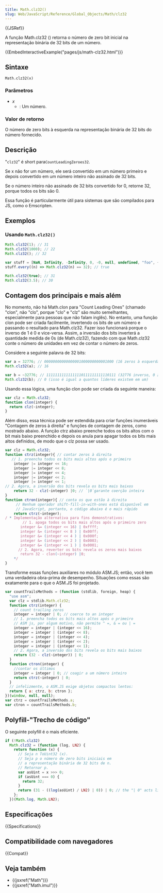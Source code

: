 ```yaml
---
title: Math.clz32()
slug: Web/JavaScript/Reference/Global_Objects/Math/clz32
---
```


{{JSRef}}

A função Math.clz32 () retorna o número de zero bit inicial na representação binária de 32 bits de um número.

{{EmbedInteractiveExample("pages/js/math-clz32.html")}}

## Sintaxe

```
Math.clz32(x)
```

### Parâmetros

- _x_
  - : Um número.

### Valor de retorno

O número de zero bits à esquerda na representação binária de 32 bits do número fornecido.

## Descrição

"`clz32`" é short para`CountLeadingZeroes32`.

Se x não for um número, ele será convertido em um número primeiro e depois convertido em um número inteiro não assinado de 32 bits.

Se o número inteiro não assinado de 32 bits convertido for 0, retorne 32, porque todos os bits são 0.

Essa função é particularmente útil para sistemas que são compilados para JS, como o Emscripten.

## Exemplos

### Usando `Math.clz32()`

```js
Math.clz32(1); // 31
Math.clz32(1000); // 22
Math.clz32(); // 32

var stuff = [NaN, Infinity, -Infinity, 0, -0, null, undefined, "foo", {}, []];
stuff.every((n) => Math.clz32(n) == 32); // true

Math.clz32(true); // 31
Math.clz32(3.5); // 30
```

## Contagem dos principais e mais além

No momento, não há Math.clon para "Count Leading Ones" (chamado "clon", não "clo", porque "clo" e "clz" são muito semelhantes, especialmente para pessoas que não falam inglês). No entanto, uma função clon pode ser criada facilmente, invertendo os bits de um número e passando o resultado para Math.clz32. Fazer isso funcionará porque o inverso de 1 é 0 e vice-versa. Assim, a inversão dos bits inverterá a quantidade medida de 0s (de Math.clz32), fazendo com que Math.clz32 conte o número de unidades em vez de contar o número de zeros.

Considere a seguinte palavra de 32 bits:

```js
var a = 32776; // 00000000000000001000000000001000 (16 zeros à esquerda)
Math.clz32(a); // 16

var b = ~32776; // 11111111111111110111111111110111 (32776 inverso, 0 zeros à esquerda)
Math.clz32(b); // 0 (isso é igual a quantos líderes existem em um)
```

Usando essa lógica, uma função clon pode ser criada da seguinte maneira:

```js
var clz = Math.clz32;
function clon(integer) {
  return clz(~integer);
}
```

Além disso, essa técnica pode ser estendida para criar funções inumeráveis "Contagem de zeros à direita" e funções de contagem de zeros, como mostrado abaixo. A função ctrz abaixo preenche todos os bits altos com o bit mais baixo preenchido e depois os anula para apagar todos os bits mais altos definidos, de modo que o clz possa ser usado.

```js
var clz = Math.clz32;
function ctrz(integer){ // contar zeros à direita
   // 1. preencha todos os bits mais altos após o primeiro
    integer |= integer << 16;
    integer |= integer << 8;
    integer |= integer << 4;
    integer |= integer << 2;
    integer |= integer << 1;
// 2. Agora, a inversão dos bits revela os bits mais baixos
    return 32 - clz(~integer) |0; // `|0`garante coerção inteira
}
function ctron(integer){ // conta os que estão à direita
     // Nenhum operador shift-fill-in-with-ones está disponível em
     // JavaScript, portanto, o código abaixo é o mais rápido
    return ctrz(~integer);
/ * Implementação alternativa para fins demonstrativos:
        // 1. apaga todos os bits mais altos após o primeiro zero
       integer &= (integer << 16) | 0xffff;
       integer &= (integer << 8 ) | 0x00ff;
       integer &= (integer << 4 ) | 0x000f;
       integer &= (integer << 2 ) | 0x0003;
       integer &= (integer << 1 ) | 0x0001;
      // 2. Agora, reverter os bits revela os zeros mais baixos
       return 32 - clon(~integer) |0;
    */
}
```

Transforme essas funções auxiliares no módulo ASM.JS; então, você tem uma verdadeira obra-prima de desempenho. Situações como essas são exatamente para o que o ASM.JS foi projetado.

```js
var countTrailsMethods = (function (stdlib, foreign, heap) {
  "use asm";
  var clz = stdlib.Math.clz32;
  function ctrz(integer) {
    // count trailing zeros
    integer = integer | 0; // coerce to an integer
    // 1. preencha todos os bits mais altos após o primeiro
    // ASM js, por algum motivo, não permite ^ =, & = ou | =
    integer = integer | (integer << 16);
    integer = integer | (integer << 8);
    integer = integer | (integer << 4);
    integer = integer | (integer << 2);
    integer = integer | (integer << 1);
    // 2. Agora, a inversão dos bits revela os bits mais baixos
    return (32 - clz(~integer)) | 0;
  }
  function ctron(integer) {
    //contar os últimos
    integer = integer | 0; // coagir a um número inteiro
    return ctrz(~integer) | 0;
  }
  // infelizmente, o ASM.JS exige objetos compactos lentos:
  return { a: ctrz, b: ctron };
})(window, null, null);
var ctrz = countTrailsMethods.a;
var ctron = countTrailsMethods.b;
```

## Polyfill-"Trecho de código"

O seguinte polyfill é o mais eficiente.

```js
if (!Math.clz32)
  Math.clz32 = (function (log, LN2) {
    return function (x) {
      // Seja n ToUint32 (x).
      // Seja p o número de zero bits iniciais em
      // a representação binária de 32 bits de n.
      // Retornar p.
      var asUint = x >>> 0;
      if (asUint === 0) {
        return 32;
      }
      return (31 - ((log(asUint) / LN2) | 0)) | 0; // the "| 0" acts like math.floor
    };
  })(Math.log, Math.LN2);
```

## Especificações

{{Specifications}}

## Compatibilidade com navegadores

{{Compat}}

## Veja também

- {{jsxref("Math")}}
- {{jsxref("Math.imul")}}
